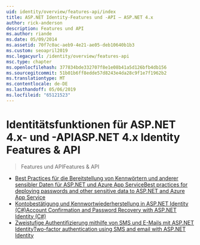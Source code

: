 ```yaml
---
uid: identity/overview/features-api/index
title: ASP.NET Identity-Features und -API – ASP.NET 4.x
author: rick-anderson
description: Features und API
ms.author: riande
ms.date: 05/09/2014
ms.assetid: 70f7c0ac-aeb9-4e21-ae05-deb10640b1b3
ms.custom: seoapril2019
msc.legacyurl: /identity/overview/features-api
msc.type: chapter
ms.openlocfilehash: 377834bde332707f8e1e08b41a5d126bfb4db156
ms.sourcegitcommit: 51b01b6ff8edde57d8243e4da28c9f1e7f1962b2
ms.translationtype: MT
ms.contentlocale: de-DE
ms.lasthandoff: 05/06/2019
ms.locfileid: "65121523"
---
```

# <a name="aspnet-4x-identity-features--api"></a><span data-ttu-id="62145-103">Identitätsfunktionen für ASP.NET 4.x- und -API</span><span class="sxs-lookup"><span data-stu-id="62145-103">ASP.NET 4.x Identity Features & API</span></span>

> <span data-ttu-id="62145-104">Features und API</span><span class="sxs-lookup"><span data-stu-id="62145-104">Features & API</span></span>

- [<span data-ttu-id="62145-105">Best Practices für die Bereitstellung von Kennwörtern und anderer sensibler Daten für ASP.NET und Azure App Service</span><span class="sxs-lookup"><span data-stu-id="62145-105">Best practices for deploying passwords and other sensitive data to ASP.NET and Azure App Service</span></span>](best-practices-for-deploying-passwords-and-other-sensitive-data-to-aspnet-and-azure.md)
- [<span data-ttu-id="62145-106">Kontobestätigung und Kennwortwiederherstellung in ASP.NET Identity (C#)</span><span class="sxs-lookup"><span data-stu-id="62145-106">Account Confirmation and Password Recovery with ASP.NET Identity (C#)</span></span>](account-confirmation-and-password-recovery-with-aspnet-identity.md)
- [<span data-ttu-id="62145-107">Zweistufige Authentifizierung mithilfe von SMS und E-Mails mit ASP.NET Identity</span><span class="sxs-lookup"><span data-stu-id="62145-107">Two-factor authentication using SMS and email with ASP.NET Identity</span></span>](two-factor-authentication-using-sms-and-email-with-aspnet-identity.md)
